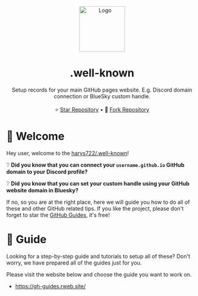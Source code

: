 <div align="center">
    <img src="https://gh-guides.rweb.site/media/logo.png" alt="Logo" width="120" height="120">


  <h1>.well-known</h1>

  <p>
    Setup records for your main GitHub pages website. E.g. Discord domain connection or BlueSky custom handle.
    <br />
    <br />
    ⭐ <a href="https://github.com/harys722/github-guides">Star Repository</a>
    &bull;
    🍴 <a href="https://github.com/harys722/.well-known/">Fork Repository</a>
  </p>
</div>

# 👋 Welcome
Hey user, welcome to the [harys722/.well-known](https://github.com/harys722/.well-known/)!

❔ **Did you know that you can connect your `username.github.io` GitHub domain to your Discord profile?**

❔ **Did you know that you can set your custom handle using your GitHub website domain in Bluesky?**

If no, so you are at the right place, here we will guide you how to do all of these and other GitHub related tips. If you like the project, please don't forget to star the [GitHub Guides](https://github.com/harys722/github-guides), it's free!

# 📖 Guide
Looking for a step-by-step guide and tutorials to setup all of these? Don't worry, we have prepared all of the guides just for you.

Please visit the website below and choose the guide you want to work on.
- https://gh-guides.rweb.site/

